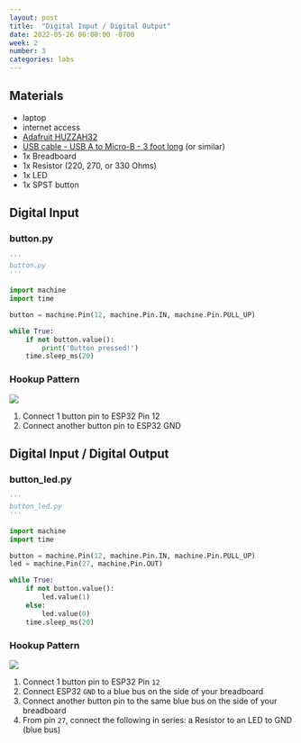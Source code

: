 ```yaml
---
layout: post
title:  "Digital Input / Digital Output"
date: 2022-05-26 06:00:00 -0700
week: 2
number: 3
categories: labs
---
```


## Materials

* laptop
* internet access
* [Adafruit HUZZAH32](https://www.adafruit.com/product/3591)
* [USB cable - USB A to Micro-B - 3 foot long](https://www.adafruit.com/product/592) (or similar)
* 1x Breadboard
* 1x Resistor (220, 270, or 330 Ohms)
* 1x LED
* 1x SPST button


## Digital Input

### button.py

```python
'''
button.py
'''

import machine
import time

button = machine.Pin(12, machine.Pin.IN, machine.Pin.PULL_UP)

while True:
    if not button.value():
        print('Button pressed!')
    time.sleep_ms(20)

```

### Hookup Pattern

![]({{site.url}}/assets/imgs/fritzing/button.png)

1. Connect 1 button pin to ESP32 Pin 12
2. Connect another button pin to ESP32 GND


## Digital Input / Digital Output

### button_led.py

```python
'''
button_led.py
'''

import machine
import time

button = machine.Pin(12, machine.Pin.IN, machine.Pin.PULL_UP)
led = machine.Pin(27, machine.Pin.OUT)

while True:
    if not button.value():
        led.value(1)
    else:
        led.value(0)
    time.sleep_ms(20)
```

### Hookup Pattern

![]({{site.url}}/assets/imgs/fritzing/button_led.png)

1. Connect 1 button pin to ESP32 Pin `12`
2. Connect ESP32 `GND` to a blue bus on the side of your breadboard
3. Connect another button pin to the same blue bus on the side of your breadboard
4. From pin `27`, connect the following in series: a Resistor to an LED to GND (blue bus)

